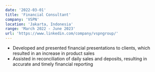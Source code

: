 ```yaml
---
date: '2022-03-01'
title: 'Financial Consultant'
company: 'VSPN'
location: 'Jakarta, Indonesia'
range: 'March 2022 - June 2023'
url: 'https://www.linkedin.com/company/vspngroup/'
---
```


- Developed and presented  financial  presentations to clients, which resulted in an increase in product sales
- Assisted in reconciliation of daily sales and deposits, resulting in accurate and timely financial reporting
